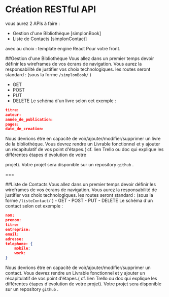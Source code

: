 # Création RESTful API
vous aurez 2 APIs à faire :

- Gestion d'une Bibliothèque [simplonBook] 
- Liste de Contacts [simplonContact]

avec au choix :
template engine React
Pour votre front.



##Gestion d'une Bibliothèque
Vous allez dans un premier temps devoir définir les wireframes de vos écrans de navigation.
Vous aurez la responsabilité de justifier vos choix technologiques.
les routes seront standard : (sous la forme `/simplonBook/` ) 
* GET
* POST 
* PUT 
* DELETE
Le schéma d'un livre selon cet exemple :
      
```json
titre:
auteur:
année_de_publication:
pages:
date_de_creation:
```
Nous devrions être en capacité de voir/ajouter/modifier/supprimer un livre de la bibliothèque.
Vous devrez rendre un Livrable fonctionnel et y ajouter un récapitulatif de vos point d'étapes.( cf. lien Trello ou doc qui explique les différentes étapes d'évolution de votre
                   
projet).
 Votre projet sera disponible sur un repository `github` .
 
=== 
 
##Liste de Contacts
Vous allez dans un premier temps devoir définir les wireframes de vos écrans de navigation.
Vous aurez la responsabilité de justifier vos choix technologiques.
les routes seront standard : (sous la forme `/listeContact/` ) 
    - GET
    - POST
    - PUT
    - DELETE
Le schéma d'un contact selon cet exemple :
   
```json
nom:
prenom:
titre:
entreprise:
email:
adresse:
telephone: {
    mobile:
    work: 
}
```
Nous devrions être en capacité de voir/ajouter/modifier/supprimer un contact.
Vous devrez rendre un Livrable fonctionnel et y ajouter un récapitulatif de vos point d'étapes.( cf. lien Trello ou doc qui explique les différentes étapes d'évolution de votre projet).
Votre projet sera disponible sur un repository `github` .
                 

